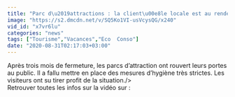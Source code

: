 ```yaml
---
title: "Parc d\u2019attractions : la client\u00e8le locale est au rendez-vous"
image: "https://s2.dmcdn.net/v/SQ5Ko1VI-usVcysQG/x240"
vid_id: "x7vr6lu"
categories: "news"
tags: ["Tourisme","Vacances","Eco  Conso"]
date: "2020-08-31T02:17:03+03:00"
---
```

Après trois mois de fermeture, les parcs d’attraction ont rouvert leurs portes au public. Il a fallu mettre en place des mesures d’hygiène très strictes. Les visiteurs ont su tirer profit de la situation./&gt;  <br>Retrouver toutes les infos sur la vidéo sur : 
